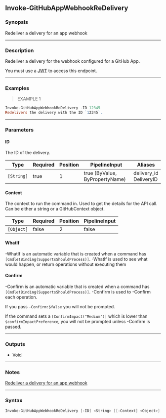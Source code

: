 Invoke-GitHubAppWebhookReDelivery
---------------------------------

### Synopsis
Redeliver a delivery for an app webhook

---

### Description

Redeliver a delivery for the webhook configured for a GitHub App.

You must use a [JWT](https://docs.github.com/apps/building-github-apps/authenticating-with-github-apps/#authenticating-as-a-github-app)
to access this endpoint.

---

### Examples
> EXAMPLE 1

```PowerShell
Invoke-GitHubAppWebhookReDelivery -ID 12345
Redelivers the delivery with the ID `12345`.
```

---

### Parameters
#### **ID**
The ID of the delivery.

|Type      |Required|Position|PipelineInput                 |Aliases                   |
|----------|--------|--------|------------------------------|--------------------------|
|`[String]`|true    |1       |true (ByValue, ByPropertyName)|delivery_id<br/>DeliveryID|

#### **Context**
The context to run the command in. Used to get the details for the API call.
Can be either a string or a GitHubContext object.

|Type      |Required|Position|PipelineInput|
|----------|--------|--------|-------------|
|`[Object]`|false   |2       |false        |

#### **WhatIf**
-WhatIf is an automatic variable that is created when a command has ```[CmdletBinding(SupportsShouldProcess)]```.
-WhatIf is used to see what would happen, or return operations without executing them
#### **Confirm**
-Confirm is an automatic variable that is created when a command has ```[CmdletBinding(SupportsShouldProcess)]```.
-Confirm is used to -Confirm each operation.

If you pass ```-Confirm:$false``` you will not be prompted.

If the command sets a ```[ConfirmImpact("Medium")]``` which is lower than ```$confirmImpactPreference```, you will not be prompted unless -Confirm is passed.

---

### Outputs
* [Void](https://learn.microsoft.com/en-us/dotnet/api/System.Void)

---

### Notes
[Redeliver a delivery for an app webhook](https://docs.github.com/rest/apps/webhooks#redeliver-a-delivery-for-an-app-webhook)

---

### Syntax
```PowerShell
Invoke-GitHubAppWebhookReDelivery [-ID] <String> [[-Context] <Object>] [-WhatIf] [-Confirm] [<CommonParameters>]
```
